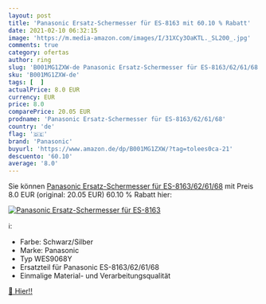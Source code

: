 ```yaml
---
layout: post
title: 'Panasonic Ersatz-Schermesser für ES-8163 mit 60.10 % Rabatt'
date: 2021-02-10 06:32:15
image: 'https://m.media-amazon.com/images/I/31XCy3OaKTL._SL200_.jpg'
comments: true
category: ofertas
author: ring
slug: 'B001MG1ZXW-de Panasonic Ersatz-Schermesser für ES-8163/62/61/68'
sku: 'B001MG1ZXW-de'
tags: [  ]
actualPrice: 8.0 EUR
currency: EUR
price: 8.0
comparePrice: 20.05 EUR
prodname: 'Panasonic Ersatz-Schermesser für ES-8163/62/61/68'
country: 'de'
flag: '🇩🇪'
brand: 'Panasonic'
buyurl: 'https://www.amazon.de/dp/B001MG1ZXW/?tag=tolees0ca-21'
descuento: '60.10'
average: '8.0'
---
```


Sie können [Panasonic Ersatz-Schermesser für ES-8163/62/61/68](https://www.amazon.de/dp/B001MG1ZXW/?tag=tolees0ca-21) mit Preis 8.0 EUR (original: 20.05 EUR) 60.10 % Rabatt hier:

[![Panasonic Ersatz-Schermesser für ES-8163](https://m.media-amazon.com/images/I/31XCy3OaKTL._SL200_.jpg)](https://www.amazon.de/dp/B001MG1ZXW/?tag=tolees0ca-21)

ℹ️:

- Farbe: Schwarz/Silber
- Marke: Panasonic
- Typ WES9068Y
- Ersatzteil für Panasonic ES-8163/62/61/68
- Einmalige Material- und Verarbeitungsqualität

[🛒 Hier!!](https://www.amazon.de/dp/B001MG1ZXW/?tag=tolees0ca-21)
